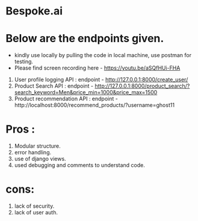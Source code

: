 # Bespoke.ai

# Below are the endpoints given.
* kindly use locally by pulling the code in local machine, use postman for testing. <br />
* Please find screen recording here - https://youtu.be/aSQfHUi-FHA

1. User profile logging API : endpoint - http://127.0.0.1:8000/create_user/
2. Product Search API : endpoint - http://127.0.0.1:8000/product_search/?search_keyword=Men&price_min=1000&price_max=1500
3. Product recommendation API : endpoint - http://localhost:8000/recommend_products/?username=ghost11


# Pros :
1. Modular structure.
2. error handling.
3. use of django views.
4. used debugging and comments to understand code.

# cons:
1. lack of security.
2. lack of user auth.

